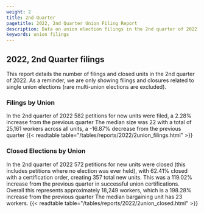 ```yaml
---
weight: 2
title: 2nd Quarter
pagetitle: 2022, 2nd Quarter Union Filing Report
description: Data on union election filings in the 2nd quarter of 2022
keywords: union filings
---
```


## 2022, 2nd Quarter filings

This report details the number of filings and closed units in the 2nd quarter of 2022. As a reminder, we are only showing filings and closures related to single union elections (rare multi-union elections are excluded).

### Filings by Union
In the 2nd quarter of 2022 582 petitions for new units were filed, a 2.28% increase from the previous quarter The median size was 22 with a total of 25,161 workers across all units, a -16.87% decrease from the previous quarter
{{< readtable table="/tables/reports/2022/2union_filings.html" >}}

### Closed Elections by Union
In the 2nd quarter of 2022 572 petitions for new units were closed (this includes petitions where no election was ever held), with 62.41% closed with a certification order, creating 357 total new units. This was a 119.02% increase from the previous quarter in successful union certifications. Overall this represents approximately 18,249 workers, which is a 198.28% increase from the previous quarter The median bargaining unit has 23 workers.
{{< readtable table="/tables/reports/2022/2union_closed.html" >}}
